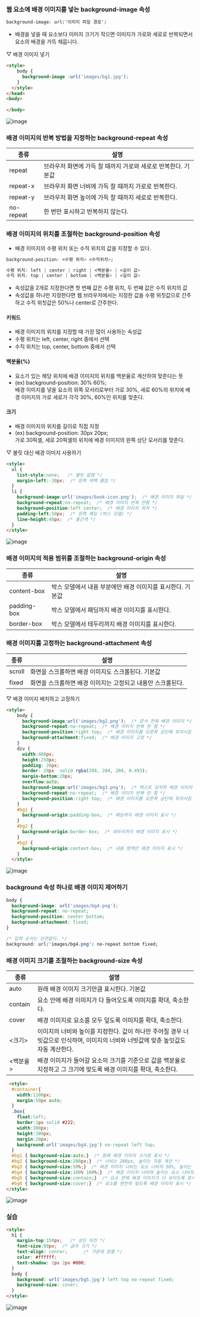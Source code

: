 ### 웹 요소에 배경 이미지를 넣는 background-image 속성

```css
background-image: url('이미지 파일 경로')
```

- 배경을 넣을 때 요소보다 이미지 크기가 작으면 이미지가 가로와 세로로 반복되면서 요소의 배경을 가득 채웁니다.

▽ 배경 이미지 넣기
```html
<style>
    body {
      background-image :url('images/bg1.jpg');
    }
  </style>
</head>
<body>
  
</body>
```
![image](https://github.com/Seonghyun-Park/Web/assets/121333241/5e983aba-ee57-45e1-84f8-a7bc94135e36)

### 배경 이미지의 반복 방법을 지정하는 background-repeat 속성

종류 | 설명
--|--
repeat | 브라우저 화면에 가득 찰 때까지 가로와 세로로 반복한다. 기본값
repeat-x | 브라우저 화면 너비에 가득 찰 때까지 가로로 반복한다.
repeat-y | 브라우저 화면 높이에 가득 찰 때까지 세로로 반복한다.
no-repeat | 한 번만 표시하고 반복하지 않는다.

### 배경 이미지의 위치를 조절하는 background-position 속성

- 배경 이미지의 수평 위치 또는 수직 위치의 값을 지정할 수 있다.

```css
background-position: <수평 위치> <수직위치>;

수평 위치: left | center | right | <백분율> | <길이 값>
수직 위치: top | center | bottom | <백분율> | <길이 값>
```

- 속성값을 2개로 지정한다면 첫 번째 값은 수평 위치, 두 번째 값은 수직 위치의 값
- 속성값을 하나만 지정한다면 웹 브라우저에서는 지정한 값을 수평 위칫값으로 간주하고 수직 위칫값은 50%나 center로 간주한다.

#### 키워드

- 배경 이미지의 위치를 지정할 때 가장 많이 사용하는 속성값
- 수평 위치는 left, center, right 중에서 선택
- 수직 위치는 top, center, bottom 중에서 선택

#### 백분율(%)

- 요소가 있는 해당 위치에 배경 이미지의 위치를 백분율로 계산하여 맞춘다는 뜻
- (ex) background-position: 30% 60%;  
배경 이미지를 넣을 요소의 외쪽 모서리로부터 가로 30%, 세로 60%의 위치에 배경 이미지의 가로 세로가 각각 30%, 60%인 위치를 맞춘다.

#### 크기

- 배경 이미지의 위치를 길이로 직접 지정
- (ex) background-position: 30px 20px;  
가로 30픽셀, 세로 20픽셀의 위치에 배경 이미지의 왼쪽 상단 모서리를 맞춘다.

▽ 불릿 대신 배경 이미지 사용하기

```html
<style>
  ul {
    list-style:none;   /* 불릿 없앰 */
    margin-left:-30px;  /* 왼쪽 여백 줄임 */
  }
  li {
    background-image:url('images/book-icon.png');  /* 배경 이미지 파일 */
    background-repeat:no-repeat;  /* 배경 이미지 반복 안함 */
    background-position:left center;  /* 배경 이미지 위치 */
    padding-left:50px;  /* 왼쪽 패딩 (박스 모델) */
    line-height:40px;  /* 줄간격 */
  }
</style>
```
![image](https://github.com/Seonghyun-Park/Web/assets/121333241/322d45ca-f550-4e19-baf6-71cb3692e075)

### 배경 이미지의 적용 범위를 조절하는 background-origin 속성

종류 | 설명 
--|--
content-box | 박스 모델에서 내용 부분에만 배경 이미지를 표시한다. 기본값
padding-box | 박스 모델에서 패딩까지 배경 이미지를 표시한다.
border-box | 박스 모델에서 테두리까지 배경 이미지를 표시한다.

### 배경 이미지를 고정하는 background-attachment 속성

종류 | 설명 
--|--
scroll | 화면을 스크롤하면 배경 이미지도 스크롤된다. 기본값
fixed | 화면을 스크롤하면 배경 이미지는 고정되고 내용만 스크롤된다.

▽ 배경 이미지 배치하고 고정하기
```html
<style>
    body {  
      background-image:url('images/bg2.png');  /* 문서 전체 배경 이미지 */ 
      background-repeat:no-repeat;  /* 배경 이미지 반복 안 함 */
      background-position:right top;  /* 배경 이미지를 오른쪽 상단에 위치시킴 */
      background-attachment:fixed;  /* 배경 이미지 고정 */
    }
    div {
      width:400px;
      height:250px;
      padding: 20px;
      border: 20px  solid rgba(204, 204, 204, 0.493);        
      margin-bottom:20px;
      overflow:auto;
      background-image:url('images/bg3.png');  /* 텍스트 상자의 배경 이미지 */
      background-repeat:no-repeat;  /* 배경 이미지 반복 안 함 */      
      background-position:right top;  /* 배경 이미지를 오른쪽 상단에 위치시킴 */
    }
    #bg1 {   
      background-origin:padding-box;  /* 패딩까지 배경 이미지 표시 */
    }
    #bg2 { 
      background-origin:border-box;  /* 테두리까지 배경 이미지 표시 */ 
    }
    #bg3 {    
      background-origin:content-box;  /* 내용 영역만 배경 이미지 표시 */
    }
  </style>
```
![image](https://github.com/Seonghyun-Park/Web/assets/121333241/eba3768c-ca88-40b4-b65f-2cf8f960baf4)

### background 속성 하나로 배경 이미지 제어하기

```css
body {
  background-image: url('images/bg4.png');
  background-repeat: no-repeat;
  background-position: center bottom;
  background-attachment: fixed;
}

/* 입력 순서는 상관없다. */
background: url('images/bg4.png') no-repeat bottom fixed;
```

### 배경 이미지 크기를 조절하는 background-size 속성

종류|설명
--|--
auto | 원래 배경 이미지 크기만큼 표시한다. 기본값
contain | 요소 안에 배경 이미지가 다 들어오도록 이미지를 확대, 축소한다.
cover | 배경 이미지로 요소를 모두 덮도록 이미지를 확대, 축소한다.
<크기> | 이미지의 너비와 높이를 지정한다. 값이 하나만 주어질 경우 너빗값으로 인식하며, 이미지의 너비와 너빗값에 맞춘 높잇값도 자동 계산한다.
<백분율> | 배경 이미지가 들어갈 요소의 크기를 기준으로 값을 백분율로 지정하고 그 크기에 맞도록 배경 이미지를 확대, 축소한다.

```html
 <style>
  #container{
    width:1100px;
    margin:50px auto;
  }
  .box{
    float:left;
    border:1px solid #222;
    width:300px;
    height:300px;      
    margin:20px;
    background:url('images/bg4.jpg') no-repeat left top;
  }
  #bg1 { background-size:auto;}  /* 원래 배경 이미지 크기로 표시 */
  #bg2 { background-size:200px;}  /* 너비는 200px, 높이는 자동 계산 */
  #bg3 { background-size:50%;}  /* 배경 이미지 너비는 요소 너비의 50%, 높이는 자동 계산 */
  #bg4 { background-size:100% 100%;}  /* 배경 이미지 너비와 높이는 요소 너비의 100%, 요소 높이의 100% */ 
  #bg5 { background-size:contain;}  /* 요소 안에 배경 이미지가 다 보이도록 표시 */
  #bg6 { background-size:cover;}  /* 요소를 완전히 덮도록 배경 이미지 표시 */
</style>
```
![image](https://github.com/Seonghyun-Park/Web/assets/121333241/5b6b7545-f857-4c47-a6d7-67e3c4d22e98)

### 실습

```html
<style>
  h1 {
    margin-top:150px;   /* 상단 마진 */
    font-size:80px;  /* 글자 크기 */
    text-align: center;      /* 가운데 정렬 */
    color: #ffffff;
    text-shadow: 2px 2px #000;
  }
  body {
    background: url('images/bg5.jpg') left top no-repeat fixed;
    background-size: cover;
  }
</style>
```
![image](https://github.com/Seonghyun-Park/Web/assets/121333241/1c4167aa-ed16-4962-80c5-ca5d3ca99657)